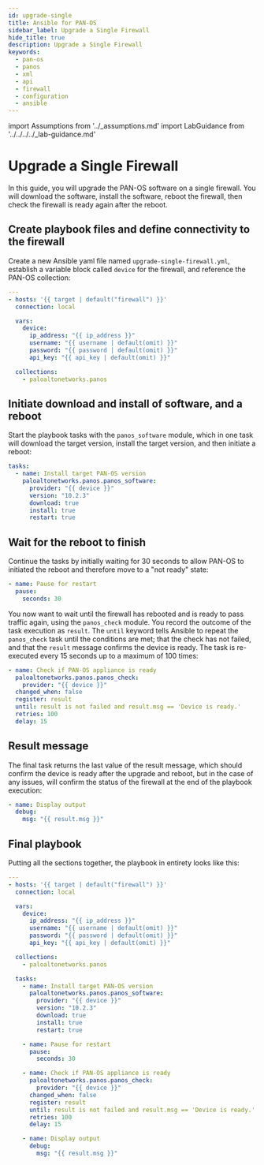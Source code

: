 ```yaml
---
id: upgrade-single
title: Ansible for PAN-OS
sidebar_label: Upgrade a Single Firewall
hide_title: true
description: Upgrade a Single Firewall
keywords:
  - pan-os
  - panos
  - xml
  - api
  - firewall
  - configuration
  - ansible
---
```


import Assumptions from '../\_assumptions.md'
import LabGuidance from '../../../../\_lab-guidance.md'

# Upgrade a Single Firewall

In this guide, you will upgrade the PAN-OS software on a single firewall. You will download the software, install the software, reboot the firewall, then check the firewall is ready again after the reboot.

<Assumptions />

<LabGuidance />

## Create playbook files and define connectivity to the firewall

Create a new Ansible yaml file named `upgrade-single-firewall.yml`, establish a variable block called `device` for the firewall, and reference the PAN-OS collection:

```yaml
---
- hosts: '{{ target | default("firewall") }}'
  connection: local

  vars:
    device:
      ip_address: "{{ ip_address }}"
      username: "{{ username | default(omit) }}"
      password: "{{ password | default(omit) }}"
      api_key: "{{ api_key | default(omit) }}"

  collections:
    - paloaltonetworks.panos
```

## Initiate download and install of software, and a reboot

Start the playbook tasks with the `panos_software` module, which in one task will download the target version, install the target version, and then initiate a reboot:

```yaml
tasks:
  - name: Install target PAN-OS version
    paloaltonetworks.panos.panos_software:
      provider: "{{ device }}"
      version: "10.2.3"
      download: true
      install: true
      restart: true
```

## Wait for the reboot to finish

Continue the tasks by initially waiting for 30 seconds to allow PAN-OS to initiated the reboot and therefore move to a "not ready" state:

```yaml
- name: Pause for restart
  pause:
    seconds: 30
```

You now want to wait until the firewall has rebooted and is ready to pass traffic again, using the `panos_check` module. You record the outcome of the task execution as `result`. The `until` keyword tells Ansible to repeat the `panos_check` task until the conditions are met; that the check has not failed, and that the `result` message confirms the device is ready. The task is re-executed every 15 seconds up to a maximum of 100 times:

```yaml
- name: Check if PAN-OS appliance is ready
  paloaltonetworks.panos.panos_check:
    provider: "{{ device }}"
  changed_when: false
  register: result
  until: result is not failed and result.msg == 'Device is ready.'
  retries: 100
  delay: 15
```

## Result message

The final task returns the last value of the result message, which should confirm the device is ready after the upgrade and reboot, but in the case of any issues, will confirm the status of the firewall at the end of the playbook execution:

```yaml
- name: Display output
  debug:
    msg: "{{ result.msg }}"
```

## Final playbook

Putting all the sections together, the playbook in entirety looks like this:

```yaml
---
- hosts: '{{ target | default("firewall") }}'
  connection: local

  vars:
    device:
      ip_address: "{{ ip_address }}"
      username: "{{ username | default(omit) }}"
      password: "{{ password | default(omit) }}"
      api_key: "{{ api_key | default(omit) }}"

  collections:
    - paloaltonetworks.panos

  tasks:
    - name: Install target PAN-OS version
      paloaltonetworks.panos.panos_software:
        provider: "{{ device }}"
        version: "10.2.3"
        download: true
        install: true
        restart: true

    - name: Pause for restart
      pause:
        seconds: 30

    - name: Check if PAN-OS appliance is ready
      paloaltonetworks.panos.panos_check:
        provider: "{{ device }}"
      changed_when: false
      register: result
      until: result is not failed and result.msg == 'Device is ready.'
      retries: 100
      delay: 15

    - name: Display output
      debug:
        msg: "{{ result.msg }}"
```
